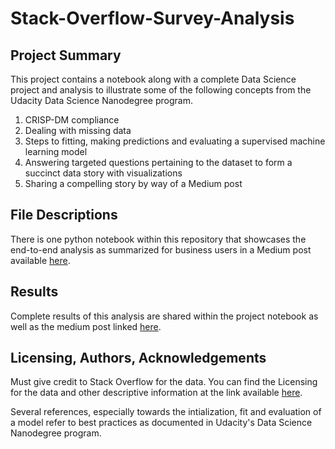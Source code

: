 # Stack-Overflow-Survey-Analysis

## Project Summary
This project contains a notebook along with a complete Data Science project and analysis to illustrate some of the following concepts from the Udacity Data Science Nanodegree program.
<ol>
  <li>CRISP-DM compliance</li>
  <li>Dealing with missing data</li>
  <li>Steps to fitting, making predictions and evaluating a supervised machine learning model</li>
  <li>Answering targeted questions pertaining to the dataset to form a succinct data story with visualizations</li>
  <li>Sharing a compelling story by way of a Medium post</li>
</ol>

## File Descriptions
There is one python notebook within this repository that showcases the end-to-end analysis as summarized for business users in a Medium post available [here](https://medium.com/@brandonrao123/what-brings-job-satisfaction-for-a-developer-hint-its-not-money-031c383452cb).

## Results
Complete results of this analysis are shared within the project notebook as well as the medium post linked [here](https://medium.com/@brandonrao123/what-brings-job-satisfaction-for-a-developer-hint-its-not-money-031c383452cb).

## Licensing, Authors, Acknowledgements
Must give credit to Stack Overflow for the data.  You can find the Licensing for the data and other descriptive information at the link available [here](https://survey.stackoverflow.co/).

Several references, especially towards the intialization, fit and evaluation of a model refer to best practices as documented in Udacity's Data Science Nanodegree program. 
